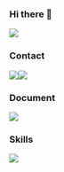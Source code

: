 ### Hi there 👋
<img src="https://capsule-render.vercel.app/api?type=Venom&color=auto&height=300&section=header&text=JiHoon&%20render&fontSize=90" />

### Contact
<div style="display:flex">
<img src="https://img.shields.io/badge/tyrano0113%40gmail.com-EA4335?style=for-the-badge&logo=Gmail&logoColor=ffffff"/>
<img src="https://img.shields.io/badge/gkwlgnd%40naver.com-03C75A?style=for-the-badge&logo=Naver&logoColor=ffffff"/>
</div>

### Document
<a href="https://www.notion.so/FrontEnd-Developer-e06ae84f8ae94b83bee9e457dc557466" target="_blank"><img src="https://img.shields.io/badge/Notion-ffffff?style=for-the-badge&logo=Notion&logoColor=000000"/></a>

### Skills
<img src="https://img.shields.io/badge/logo-javascript-blue?logo=javascript&logoColor=white"/>

